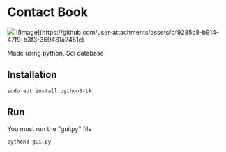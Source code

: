 <h1>Contact Book</h1>
<img src='![image](https://github.com/user-attachments/assets/49507384-b61a-4d4d-b769-c88b8ba87c8b)'>
![image](https://github.com/user-attachments/assets/bf9285c8-b914-47f9-b3f3-369481a2451c)

<p>Made using python, Sql database</p>

<h2>Installation</h2>
<code>sudo apt install python3-tk</code>

<h2>Run</h2>
<p>You must run the "gui.py" file</p>
<code>python3 gui.py</code>
